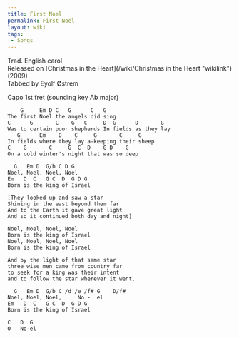 ```yaml
---
title: First Noel
permalink: First Noel
layout: wiki
tags:
 - Songs
---
```


Trad. English carol  
Released on [Christmas in the Heart](/wiki/Christmas in the Heart "wikilink")
(2009)  
Tabbed by Eyolf Østrem

Capo 1st fret (sounding key Ab major)

        G     Em D C   G      C   G
    The first Noel the angels did sing
    C      G       C    G   C     D  G      D       G
    Was to certain poor shepherds In fields as they lay
       G      Em    D    C     G       C     G
    In fields where they lay a-keeping their sheep
    C    G       C     G  C  D    G D    G
    On a cold winter's night that was so deep

      G   Em D  G/b C D G
    Noel, Noel, Noel, Noel
    Em   D  C   G C  D  G D G
    Born is the king of Israel

    [They looked up and saw a star
    Shining in the east beyond them far
    And to the Earth it gave great light
    And so it continued both day and night]

    Noel, Noel, Noel, Noel
    Born is the king of Israel
    Noel, Noel, Noel, Noel
    Born is the king of Israel

    And by the light of that same star
    three wise men came from country far
    to seek for a king was their intent
    and to follow the star wherever it went.

      G   Em D  G/b C /d /e /f# G    D/f#
    Noel, Noel, Noel,     No -  el
    Em   D  C   G C  D  G D G
    Born is the king of Israel

    C   D  G
    O   No-el
